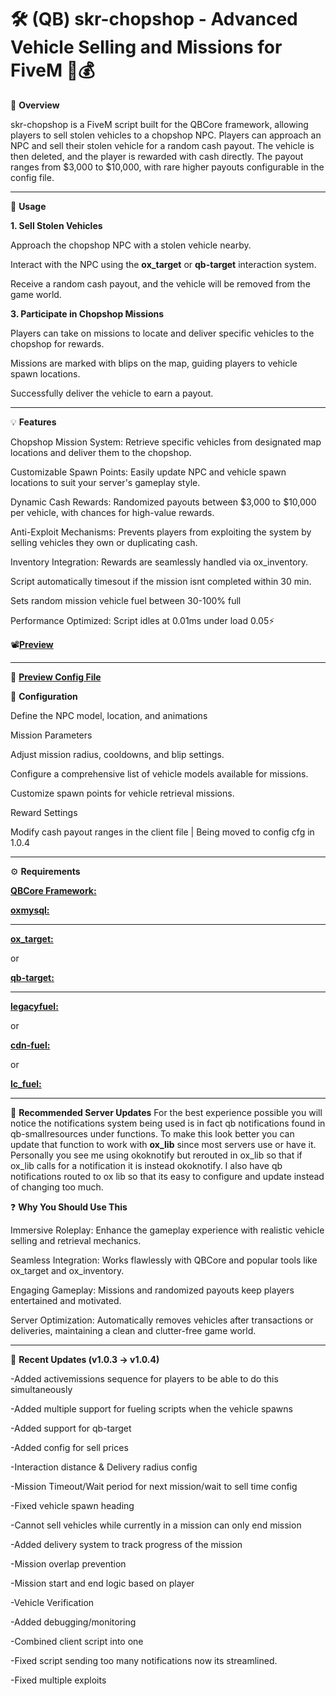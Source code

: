 <h1>🛠️ (QB) skr-chopshop - Advanced Vehicle Selling and Missions for FiveM 🚗💰</h1>

📜 **Overview**

   skr-chopshop is a FiveM script built for the QBCore framework, allowing players to sell stolen vehicles to a chopshop NPC. Players can approach an NPC and sell their stolen vehicle for a random cash payout. The vehicle is then deleted, and the player is rewarded with cash directly. The payout ranges    from $3,000 to $10,000, with rare higher payouts configurable in the config file.

----------------------------------------------------------------------------------

📱 **Usage**

**1. Sell Stolen Vehicles**
   
   Approach the chopshop NPC with a stolen vehicle nearby.

   Interact with the NPC using the **ox_target** or **qb-target** interaction system.

   Receive a random cash payout, and the vehicle will be removed from the game world.

**3. Participate in Chopshop Missions**
   
   Players can take on missions to locate and deliver specific vehicles to the chopshop for rewards.

   Missions are marked with blips on the map, guiding players to vehicle spawn locations.

   Successfully deliver the vehicle to earn a payout.


---------------------------------------------------------------------------------

💡 **Features**

   Chopshop Mission System: Retrieve specific vehicles from designated map locations and deliver them to the chopshop.

   Customizable Spawn Points: Easily update NPC and vehicle spawn locations to suit your server's gameplay style.

   Dynamic Cash Rewards: Randomized payouts between $3,000 to $10,000 per vehicle, with chances for high-value rewards.

   Anti-Exploit Mechanisms: Prevents players from exploiting the system by selling vehicles they own or duplicating cash.

   Inventory Integration: Rewards are seamlessly handled via ox_inventory.

   Script automatically timesout if the mission isnt completed within 30 min.

   Sets random mission vehicle fuel between 30-100% full

   Performance Optimized: Script idles at 0.01ms under load 0.05⚡

   📽️[**Preview**](https://streamable.com/gkdoo5)

----------------------------------------------------------------------------------


📸 [**Preview Config File**](https://raw.githubusercontent.com/shreddykr/skr-chopshop/refs/heads/main/config.lua)

🔧 **Configuration**

   Define the NPC model, location, and animations 

   Mission Parameters
   
   Adjust mission radius, cooldowns, and blip settings.

   Configure a comprehensive list of vehicle models available for missions.

   Customize spawn points for vehicle retrieval missions.

   Reward Settings

   Modify cash payout ranges in the client file | Being moved to config cfg in 1.0.4


--------------------------------------------------------------------------------

⚙️ **Requirements**

   [**QBCore Framework:** ](https://github.com/qbcore-framework/qb-core)


   [**oxmysql:** ](https://github.com/overextended/oxmysql)


--------------------------------------------------------------------------------

   [**ox_target:** ](https://github.com/overextended/ox_target)

      
   or
      
   [**qb-target:**](https://github.com/qbcore-framework/qb-target)

---------------------------------------------------------------------------------

   [**legacyfuel:**](https://github.com/InZidiuZ/LegacyFuel)

   or 

   [**cdn-fuel:**](https://github.com/CodineDev/cdn-fuel)

   or 

   [**lc_fuel:**](https://github.com/LeonardoSoares98/lc_fuel)
      

---------------------------------------------------------------------------------

🔧 **Recommended Server Updates**
      For the best experience possible you will notice the notifications system being used is in fact qb notifications found in qb-smallresources under functions. To make this look better you can update that function to work with **ox_lib** since most servers
      use or have it. Personally you see me using okoknotify but rerouted in ox_lib so that if ox_lib calls for a notification it is instead okoknotify. I also have qb notifications routed to ox lib so that its easy to configure and update instead of 
      changing too much.

❓ **Why You Should Use This**

   Immersive Roleplay: Enhance the gameplay experience with realistic vehicle selling and retrieval mechanics.

   Seamless Integration: Works flawlessly with QBCore and popular tools like ox_target and ox_inventory.

   Engaging Gameplay: Missions and randomized payouts keep players entertained and motivated.

   Server Optimization: Automatically removes vehicles after transactions or deliveries, maintaining a clean and clutter-free game world.

----------------------------------------------------------------------------------------------------------------------------------

📂 **Recent Updates (v1.0.3 → v1.0.4)**

   -Added activemissions sequence for players to be able to do this simultaneously

   -Added multiple support for fueling scripts when the vehicle spawns

   -Added support for qb-target

   -Added config for sell prices

   -Interaction distance & Delivery radius config

   -Mission Timeout/Wait period for next mission/wait to sell time config

   -Fixed vehicle spawn heading

   -Cannot sell vehicles while currently in a mission can only end mission

   -Added delivery system to track progress of the mission

   -Mission overlap prevention

   -Mission start and end logic based on player

   -Vehicle Verification

   -Added debugging/monitoring

   -Combined client script into one

   -Fixed script sending too many notifications now its streamlined.

   -Fixed multiple exploits



